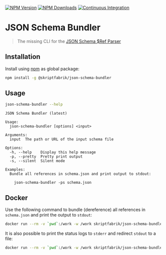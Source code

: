 [![NPM Version](https://img.shields.io/npm/v/skriptfabrik/json-schema-bundler.svg)](https://www.npmjs.com/package/skriptfabrik/json-schema-bundler)
[![NPM Downloads](https://img.shields.io/npm/dt/skriptfabrik/json-schema-bundler.svg)](https://www.npmjs.com/package/skriptfabrik/json-schema-bundler)
[![Continuous Integration](https://img.shields.io/github/workflow/status/skriptfabrik/json-schema-bundler/Continuous%20Integration)](https://github.com/skriptfabrik/json-schema-bundler/actions/workflows/ci.yml)

# JSON Schema Bundler

> The missing CLI for the [JSON Schema $Ref Parser](https://github.com/APIDevTools/json-schema-ref-parser)

## Installation

Install using [npm](https://docs.npmjs.com/about-npm/) as global package:

```bash
npm install -g @skriptfabrik/json-schema-bundler
```

## Usage

```bash
json-schema-bundler --help
```

```text
JSON Schema Bundler (latest)

Usage:
  json-schema-bundler [options] <input>

Arguments:
  input  The path or URL of the input schema file

Options:
  -h, --help    Display this help message
  -p, --pretty  Pretty print output
  -s, --silent  Silent mode

Examples:
  Bundle all references in schema.json and print output to stdout:

    json-schema-bundler -ps schema.json
```

## Docker

Use the following command to bundle (dereference) all references in `schema.json` and print the output to `stdout`:

```bash
docker run --rm -v `pwd`:/work -w /work skriptfabrik/json-schema-bundler -ps schema.json
```

It is also possible to print the status logs to `stderr` and redirect `stdout` to a file:

```bash
docker run --rm -v `pwd`:/work -w /work skriptfabrik/json-schema-bundler -p schema.json > output.json
```
